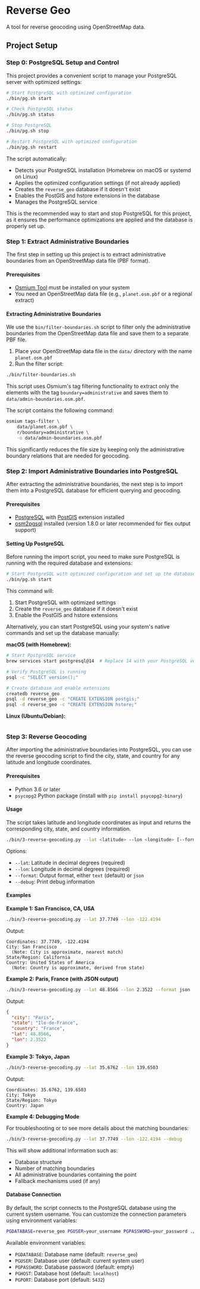 # Reverse Geo

A tool for reverse geocoding using OpenStreetMap data.

## Project Setup

### Step 0: PostgreSQL Setup and Control

This project provides a convenient script to manage your PostgreSQL server with optimized settings:

```bash
# Start PostgreSQL with optimized configuration
./bin/pg.sh start

# Check PostgreSQL status
./bin/pg.sh status

# Stop PostgreSQL
./bin/pg.sh stop

# Restart PostgreSQL with optimized configuration
./bin/pg.sh restart
```

The script automatically:

- Detects your PostgreSQL installation (Homebrew on macOS or systemd on Linux)
- Applies the optimized configuration settings (if not already applied)
- Creates the `reverse_geo` database if it doesn't exist
- Enables the PostGIS and hstore extensions in the database
- Manages the PostgreSQL service

This is the recommended way to start and stop PostgreSQL for this project, as it ensures the performance optimizations are applied and the database is properly set up.

### Step 1: Extract Administrative Boundaries

The first step in setting up this project is to extract administrative boundaries from an OpenStreetMap data file (PBF format).

#### Prerequisites

- [Osmium Tool](https://osmcode.org/osmium-tool/) must be installed on your system
- You need an OpenStreetMap data file (e.g., `planet.osm.pbf` or a regional extract)

#### Extracting Administrative Boundaries

We use the `bin/filter-boundaries.sh` script to filter only the administrative boundaries from the OpenStreetMap data file and save them to a separate PBF file.

1. Place your OpenStreetMap data file in the `data/` directory with the name `planet.osm.pbf`
2. Run the filter script:

```bash
./bin/filter-boundaries.sh
```

This script uses Osmium's tag filtering functionality to extract only the elements with the tag `boundary=administrative` and saves them to `data/admin-boundaries.osm.pbf`.

The script contains the following command:

```bash
osmium tags-filter \
    data/planet.osm.pbf \
    r/boundary=administrative \
    -o data/admin-boundaries.osm.pbf
```

This significantly reduces the file size by keeping only the administrative boundary relations that are needed for geocoding.

### Step 2: Import Administrative Boundaries into PostgreSQL

After extracting the administrative boundaries, the next step is to import them into a PostgreSQL database for efficient querying and geocoding.

#### Prerequisites

- [PostgreSQL](https://www.postgresql.org/) with [PostGIS](https://postgis.net/) extension installed
- [osm2pgsql](https://osm2pgsql.org/) installed (version 1.8.0 or later recommended for flex output support)

#### Setting Up PostgreSQL

Before running the import script, you need to make sure PostgreSQL is running with the required database and extensions:

```bash
# Start PostgreSQL with optimized configuration and set up the database
./bin/pg.sh start
```

This command will:

1. Start PostgreSQL with optimized settings
2. Create the `reverse_geo` database if it doesn't exist
3. Enable the PostGIS and hstore extensions

Alternatively, you can start PostgreSQL using your system's native commands and set up the database manually:

**macOS (with Homebrew):**

```bash
# Start PostgreSQL service
brew services start postgresql@14  # Replace 14 with your PostgreSQL version

# Verify PostgreSQL is running
psql -c "SELECT version();"

# Create database and enable extensions
createdb reverse_geo
psql -d reverse_geo -c "CREATE EXTENSION postgis;"
psql -d reverse_geo -c "CREATE EXTENSION hstore;"
```

**Linux (Ubuntu/Debian):**

```

```

### Step 3: Reverse Geocoding

After importing the administrative boundaries into PostgreSQL, you can use the reverse geocoding script to find the city, state, and country for any latitude and longitude coordinates.

#### Prerequisites

- Python 3.6 or later
- `psycopg2` Python package (install with `pip install psycopg2-binary`)

#### Usage

The script takes latitude and longitude coordinates as input and returns the corresponding city, state, and country information.

```bash
./bin/3-reverse-geocoding.py --lat <latitude> --lon <longitude> [--format <format>] [--debug]
```

Options:

- `--lat`: Latitude in decimal degrees (required)
- `--lon`: Longitude in decimal degrees (required)
- `--format`: Output format, either `text` (default) or `json`
- `--debug`: Print debug information

#### Examples

**Example 1: San Francisco, CA, USA**

```bash
./bin/3-reverse-geocoding.py --lat 37.7749 --lon -122.4194
```

Output:

```
Coordinates: 37.7749, -122.4194
City: San Francisco
  (Note: City is approximate, nearest match)
State/Region: California
Country: United States of America
  (Note: Country is approximate, derived from state)
```

**Example 2: Paris, France (with JSON output)**

```bash
./bin/3-reverse-geocoding.py --lat 48.8566 --lon 2.3522 --format json
```

Output:

```json
{
  "city": "Paris",
  "state": "Ile-de-France",
  "country": "France",
  "lat": 48.8566,
  "lon": 2.3522
}
```

**Example 3: Tokyo, Japan**

```bash
./bin/3-reverse-geocoding.py --lat 35.6762 --lon 139.6503
```

Output:

```
Coordinates: 35.6762, 139.6503
City: Tokyo
State/Region: Tokyo
Country: Japan
```

**Example 4: Debugging Mode**

For troubleshooting or to see more details about the matching boundaries:

```bash
./bin/3-reverse-geocoding.py --lat 37.7749 --lon -122.4194 --debug
```

This will show additional information such as:

- Database structure
- Number of matching boundaries
- All administrative boundaries containing the point
- Fallback mechanisms used (if any)

#### Database Connection

By default, the script connects to the PostgreSQL database using the current system username. You can customize the connection parameters using environment variables:

```bash
PGDATABASE=reverse_geo PGUSER=your_username PGPASSWORD=your_password ./bin/3-reverse-geocoding.py --lat 37.7749 --lon -122.4194
```

Available environment variables:

- `PGDATABASE`: Database name (default: `reverse_geo`)
- `PGUSER`: Database user (default: current system user)
- `PGPASSWORD`: Database password (default: empty)
- `PGHOST`: Database host (default: `localhost`)
- `PGPORT`: Database port (default: `5432`)
